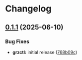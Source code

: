 # Changelog

## [0.1.1](https://github.com/BfArM-MVH/grz-tools/compare/grz-common-v0.1.0...grz-common-v0.1.1) (2025-06-10)


### Bug Fixes

* **grzctl:** initial release ([768b09c](https://github.com/BfArM-MVH/grz-tools/commit/768b09c58593ff119bc0de919fc4c0c389d67a50))
